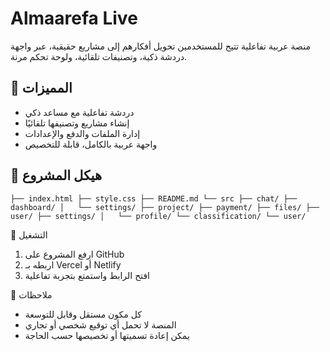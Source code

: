 # Almaarefa Live

منصة عربية تفاعلية تتيح للمستخدمين تحويل أفكارهم إلى مشاريع حقيقية، عبر واجهة دردشة ذكية، وتصنيفات تلقائية، ولوحة تحكم مرنة.

## 🧠 المميزات

- دردشة تفاعلية مع مساعد ذكي
- إنشاء مشاريع وتصنيفها تلقائيًا
- إدارة الملفات والدفع والإعدادات
- واجهة عربية بالكامل، قابلة للتخصيص

## 📁 هيكل المشروع
`
├── index.html
├── style.css
├── README.md
└── src
    ├── chat/
    ├── dashboard/
    │   └── settings/
    ├── project/
    ├── payment/
    ├── files/
    ├── user/
    ├── settings/
    │   └── profile/
    └── classification/
        └── user/
`

🚀 التشغيل

1. ارفع المشروع على GitHub
2. اربطه بـ Vercel أو Netlify
3. افتح الرابط واستمتع بتجربة تفاعلية

📌 ملاحظات

- كل مكون مستقل وقابل للتوسعة
- المنصة لا تحمل أي توقيع شخصي أو تجاري
- يمكن إعادة تسميتها أو تخصيصها حسب الحاجة
